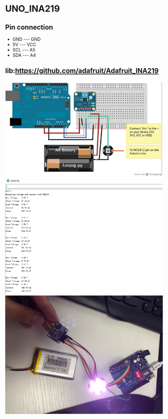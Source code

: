 # UNO_INA219

## Pin connection

- GND --- GND
- 5V  --- VCC
- SCL --- A5
- SDA --- A4

## lib:https://github.com/adafruit/Adafruit_INA219

![images](https://github.com/LilyGO/UNO_INA219/blob/master/images/image2.jpg)
![images](https://github.com/LilyGO/UNO_INA219/blob/master/images/image3.jpg)
![images](https://github.com/LilyGO/UNO_INA219/blob/master/images/image1.jpg)



